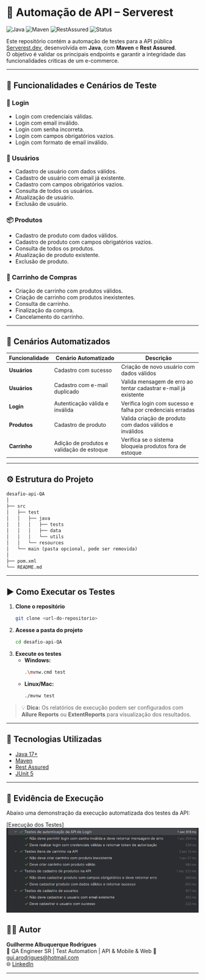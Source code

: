# 🚀 Automação de API – Serverest

![Java](https://img.shields.io/badge/Java-17-blue)
![Maven](https://img.shields.io/badge/Maven-3.9.6-orange)
![RestAssured](https://img.shields.io/badge/RestAssured-5.3.0-green)
![Status](https://img.shields.io/badge/status-Em%20Desenvolvimento-yellow)

Este repositório contém a automação de testes para a API pública [Serverest.dev](https://serverest.dev), desenvolvida em **Java**, com **Maven** e **Rest Assured**.  
O objetivo é validar os principais endpoints e garantir a integridade das funcionalidades críticas de um e-commerce.

---

## 🧩 Funcionalidades e Cenários de Teste

### 🔐 Login
- Login com credenciais válidas.
- Login com email inválido.
- Login com senha incorreta.
- Login com campos obrigatórios vazios.
- Login com formato de email inválido.

### 👤 Usuários
- Cadastro de usuário com dados válidos.
- Cadastro de usuário com email já existente.
- Cadastro com campos obrigatórios vazios.
- Consulta de todos os usuários.
- Atualização de usuário.
- Exclusão de usuário.

### 📦 Produtos
- Cadastro de produto com dados válidos.
- Cadastro de produto com campos obrigatórios vazios.
- Consulta de todos os produtos.
- Atualização de produto existente.
- Exclusão de produto.

### 🛒 Carrinho de Compras
- Criação de carrinho com produtos válidos.
- Criação de carrinho com produtos inexistentes.
- Consulta de carrinho.
- Finalização da compra.
- Cancelamento do carrinho.

---

## 🤖 Cenários Automatizados

| Funcionalidade | Cenário Automatizado | Descrição |
|----------------|----------------------|------------|
| **Usuários** | Cadastro com sucesso | Criação de novo usuário com dados válidos |
| **Usuários** | Cadastro com e-mail duplicado | Valida mensagem de erro ao tentar cadastrar e-mail já existente |
| **Login** | Autenticação válida e inválida | Verifica login com sucesso e falha por credenciais erradas |
| **Produtos** | Cadastro de produto | Valida criação de produto com dados válidos e inválidos |
| **Carrinho** | Adição de produtos e validação de estoque | Verifica se o sistema bloqueia produtos fora de estoque |

---

## ⚙️ Estrutura do Projeto

```
desafio-api-QA
│
├── src
│   ├── test
│   │   ├── java
│   │   │   ├── tests
│   │   │   ├── data
│   │   │   └── utils
│   │   └── resources
│   └── main (pasta opcional, pode ser removida)
│
├── pom.xml
└── README.md
```

---

## ▶️ Como Executar os Testes

1. **Clone o repositório**
   ```bash
   git clone <url-do-repositorio>
   ```
2. **Acesse a pasta do projeto**
   ```bash
   cd desafio-api-QA
   ```
3. **Execute os testes**
    - **Windows:**
      ```bash
      .\mvnw.cmd test
      ```
    - **Linux/Mac:**
      ```bash
      ./mvnw test
      ```

> 💡 **Dica:** Os relatórios de execução podem ser configurados com **Allure Reports** ou **ExtentReports** para visualização dos resultados.

---

## 🧠 Tecnologias Utilizadas

- [Java 17+](https://www.oracle.com/java/)
- [Maven](https://maven.apache.org/)
- [Rest Assured](https://rest-assured.io/)
- [JUnit 5](https://junit.org/junit5/)

---

## 🎥 Evidência de Execução

Abaixo uma demonstração da execução automatizada dos testes da API:

[Execução dos Testes]
![img_1.png](img_1.png)


## 👨‍💻 Autor

**Guilherme Albuquerque Rodrigues**  
💼 QA Engineer SR | Test Automation | API & Mobile & Web
📧 gui.arodrigues@hotmail.com  
🌐 [LinkedIn](https://www.linkedin.com/in/guilherme-albuquerque-b9191b16b/)

---

